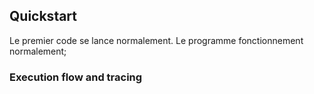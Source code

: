 ## Quickstart
Le premier code se lance normalement.
Le programme fonctionnement normalement;

### Execution flow and tracing
